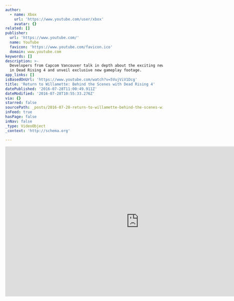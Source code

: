 ```yaml
---
author:
  - name: Xbox
    url: 'https://www.youtube.com/user/xbox'
    avatar: {}
related: []
publisher:
  url: 'https://www.youtube.com/'
  name: YouTube
  favicon: 'https://www.youtube.com/favicon.ico'
  domain: www.youtube.com
keywords: []
description: >-
  Developers from Capcom Vancouver talk in depth about the exciting new features
  in Dead Rising 4 and unveil exclusive new gameplay footage.
app_links: []
isBasedOnUrl: 'https://www.youtube.com/watch?v=5VujViV1Dcg'
title: 'Return to Willamette: Behind the Scenes with Dead Rising 4'
datePublished: '2016-07-28T11:00:49.911Z'
dateModified: '2016-07-28T10:55:33.276Z'
via: {}
starred: false
sourcePath: _posts/2016-07-28-return-to-willamette-behind-the-scenes-with-dead-rising-4.md
inFeed: true
hasPage: false
inNav: false
_type: VideoObject
_context: 'http://schema.org'

---
```

<iframe src="https://cdn.embedly.com/widgets/media.html?src=https%3A%2F%2Fwww.youtube.com%2Fembed%2F5VujViV1Dcg%3Ffeature%3Doembed&amp;url=http%3A%2F%2Fwww.youtube.com%2Fwatch%3Fv%3D5VujViV1Dcg&amp;image=https%3A%2F%2Fi.ytimg.com%2Fvi%2F5VujViV1Dcg%2Fhqdefault.jpg&amp;key=b7d04c9b404c499eba89ee7072e1c4f7&amp;type=text%2Fhtml&amp;schema=youtube" width="854" height="480" scrolling="no" frameborder="0" allowfullscreen="" style=""></iframe>